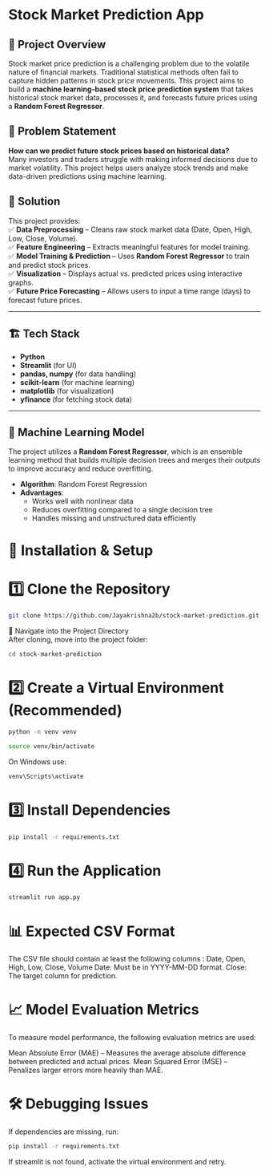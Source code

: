 # Stock Market Prediction App

## 📌 Project Overview  
Stock market price prediction is a challenging problem due to the volatile nature of financial markets. Traditional statistical methods often fail to capture hidden patterns in stock price movements. This project aims to build a **machine learning-based stock price prediction system** that takes historical stock market data, processes it, and forecasts future prices using a **Random Forest Regressor**.

## 🚀 Problem Statement  
**How can we predict future stock prices based on historical data?**  
Many investors and traders struggle with making informed decisions due to market volatility. This project helps users analyze stock trends and make data-driven predictions using machine learning.

## 🎯 Solution  
This project provides:  
✅ **Data Preprocessing** – Cleans raw stock market data (Date, Open, High, Low, Close, Volume).  
✅ **Feature Engineering** – Extracts meaningful features for model training.  
✅ **Model Training & Prediction** – Uses **Random Forest Regressor** to train and predict stock prices.  
✅ **Visualization** – Displays actual vs. predicted prices using interactive graphs.  
✅ **Future Price Forecasting** – Allows users to input a time range (days) to forecast future prices.

---

## 🏗️ Tech Stack  
- **Python**
- **Streamlit** (for UI)
- **pandas, numpy** (for data handling)
- **scikit-learn** (for machine learning)
- **matplotlib** (for visualization)
- **yfinance** (for fetching stock data)

---

## 🤖 Machine Learning Model  
The project utilizes a **Random Forest Regressor**, which is an ensemble learning method that builds multiple decision trees and merges their outputs to improve accuracy and reduce overfitting.  

- **Algorithm**: Random Forest Regression  
- **Advantages**:
  - Works well with nonlinear data  
  - Reduces overfitting compared to a single decision tree
  - Handles missing and unstructured data efficiently  


# 🔧 Installation & Setup  
 
# 1️⃣ Clone the Repository

```sh
git clone https://github.com/Jayakrishna2b/stock-market-prediction.git
```

📂 Navigate into the Project Directory  
After cloning, move into the project folder:  
```sh
cd stock-market-prediction
```

# 2️⃣ Create a Virtual Environment (Recommended)
```sh
python -m venv venv
```
```sh
source venv/bin/activate 
```

 On Windows use:
 ```sh
venv\Scripts\activate
```

# 3️⃣ Install Dependencies
```sh
pip install -r requirements.txt
```

# 4️⃣ Run the Application
```sh
streamlit run app.py
```

# 📊 Expected CSV Format
The CSV file should contain at least the following columns : Date, Open, High, Low, Close, Volume
Date: Must be in YYYY-MM-DD format.
Close: The target column for prediction.

# 📈 Model Evaluation Metrics
To measure model performance, the following evaluation metrics are used:

Mean Absolute Error (MAE) – Measures the average absolute difference between predicted and actual prices.
Mean Squared Error (MSE) – Penalizes larger errors more heavily than MAE.

# 🛠️ Debugging Issues
If dependencies are missing, run:
```sh
pip install -r requirements.txt
```
 If streamlit is not found, activate the virtual environment and retry.


